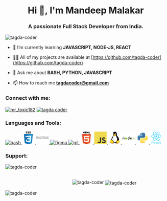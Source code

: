 

<h1 align="center">Hi 👋, I'm Mandeep Malakar</h1>
<h3 align="center">A passionate Full Stack Developer from India.</h3>

<p align="left"> <img src="https://komarev.com/ghpvc/?username=tagda-coder&label=Profile%20views&color=0e75b6&style=flat" alt="tagda-coder" /> </p>

- 🌱 I’m currently learning **JAVASCRIPT, NODE-JS, REACT**

- 👨‍💻 All of my projects are available at [https://github.com/tagda-coder](https://github.com/tagda-coder)

- 💬 Ask me about **BASH, PYTHON, JAVASCRIPT**

- 📫 How to reach me **tagdacoder@gmail.com**

<h3 align="left">Connect with me:</h3>
<p align="left">
<a href="https://instagram.com/mr_toxic182" target="blank"><img align="center" src="https://raw.githubusercontent.com/rahuldkjain/github-profile-readme-generator/master/src/images/icons/Social/instagram.svg" alt="mr_toxic182" height="30" width="40" /></a>
<a href="https://www.youtube.com/c/tagda coder" target="blank"><img align="center" src="https://raw.githubusercontent.com/rahuldkjain/github-profile-readme-generator/master/src/images/icons/Social/youtube.svg" alt="tagda coder" height="30" width="40" /></a>
</p>

<h3 align="left">Languages and Tools:</h3>
<p align="left"> <a href="https://www.gnu.org/software/bash/" target="_blank" rel="noreferrer"> <img src="https://www.vectorlogo.zone/logos/gnu_bash/gnu_bash-icon.svg" alt="bash" width="40" height="40"/> </a> <a href="https://www.w3schools.com/css/" target="_blank" rel="noreferrer"> <img src="https://raw.githubusercontent.com/devicons/devicon/master/icons/css3/css3-original-wordmark.svg" alt="css3" width="40" height="40"/> </a> <a href="https://expressjs.com" target="_blank" rel="noreferrer"> <img src="https://raw.githubusercontent.com/devicons/devicon/master/icons/express/express-original-wordmark.svg" alt="express" width="40" height="40"/> </a> <a href="https://www.figma.com/" target="_blank" rel="noreferrer"> <img src="https://www.vectorlogo.zone/logos/figma/figma-icon.svg" alt="figma" width="40" height="40"/> </a> <a href="https://git-scm.com/" target="_blank" rel="noreferrer"> <img src="https://www.vectorlogo.zone/logos/git-scm/git-scm-icon.svg" alt="git" width="40" height="40"/> </a> <a href="https://www.w3.org/html/" target="_blank" rel="noreferrer"> <img src="https://raw.githubusercontent.com/devicons/devicon/master/icons/html5/html5-original-wordmark.svg" alt="html5" width="40" height="40"/> </a> <a href="https://developer.mozilla.org/en-US/docs/Web/JavaScript" target="_blank" rel="noreferrer"> <img src="https://raw.githubusercontent.com/devicons/devicon/master/icons/javascript/javascript-original.svg" alt="javascript" width="40" height="40"/> </a> <a href="https://www.linux.org/" target="_blank" rel="noreferrer"> <img src="https://raw.githubusercontent.com/devicons/devicon/master/icons/linux/linux-original.svg" alt="linux" width="40" height="40"/> </a> <a href="https://nodejs.org" target="_blank" rel="noreferrer"> <img src="https://raw.githubusercontent.com/devicons/devicon/master/icons/nodejs/nodejs-original-wordmark.svg" alt="nodejs" width="40" height="40"/> </a> <a href="https://www.python.org" target="_blank" rel="noreferrer"> <img src="https://raw.githubusercontent.com/devicons/devicon/master/icons/python/python-original.svg" alt="python" width="40" height="40"/> </a> <a href="https://reactjs.org/" target="_blank" rel="noreferrer"> <img src="https://raw.githubusercontent.com/devicons/devicon/master/icons/react/react-original-wordmark.svg" alt="react" width="40" height="40"/> </a> </p>

<h3 align="left">Support:</h3>
<p><a href="https://www.buymeacoffee.com/tagda-coder"> <img align="left" src="https://cdn.buymeacoffee.com/buttons/v2/default-yellow.png" height="50" width="210" alt="tagda-coder" /></a></p><br><br>

<p><img align="left" src="https://github-readme-stats.vercel.app/api/top-langs?username=tagda-coder&show_icons=true&locale=en&layout=compact" alt="tagda-coder" /></p>

<p>&nbsp;<img align="center" src="https://github-readme-stats.vercel.app/api?username=tagda-coder&show_icons=true&locale=en" alt="tagda-coder" /></p>

<p><img align="center" src="https://github-readme-streak-stats.herokuapp.com/?user=tagda-coder&" alt="tagda-coder" /></p>
